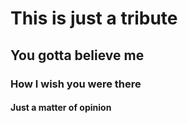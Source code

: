 # This is just a tribute

## You gotta believe me

### How I wish you were there

#### Just a matter of opinion
